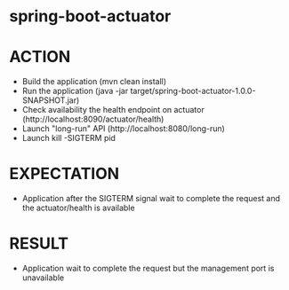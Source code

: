 # spring-boot-actuator

# ACTION

- Build the application (mvn clean install)
- Run the application (java -jar target/spring-boot-actuator-1.0.0-SNAPSHOT.jar)
- Check availability the health endpoint on actuator (http://localhost:8090/actuator/health)
- Launch "long-run" API (http://localhost:8080/long-run)
- Launch kill -SIGTERM pid

# EXPECTATION

- Application after the SIGTERM signal wait to complete the request and the actuator/health is available

# RESULT

- Application wait to complete the request but the management port is unavailable